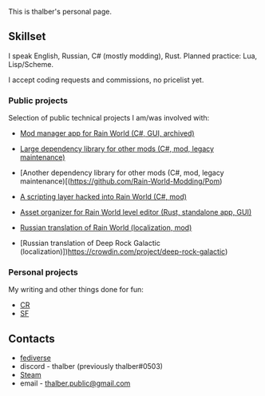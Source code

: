 
This is thalber's personal page.

## Skillset

I speak English, Russian, C# (mostly modding), Rust. Planned practice: Lua, Lisp/Scheme.

I accept coding requests and commissions, no pricelist yet.

### Public projects

Selection of public technical projects I am/was involved with:

- [Mod manager app for Rain World (C#, GUI, archived)](https://github.com/Rain-World-Modding/BOI)
- [Large dependency library for other mods (C#, mod, legacy maintenance)](https://github.com/Rain-World-Modding/RegionKit)
- [Another dependency library for other mods (C#, mod, legacy maintenance)[(https://github.com/Rain-World-Modding/Pom)
- [A scripting layer hacked into Rain World (C#, mod)](https://github.com/thalber/Atmo)
- [Asset organizer for Rain World level editor (Rust, standalone app, GUI)](https://github.com/thalber/rw_tileman)

- [Russian translation of Rain World (localization, mod)](https://github.com/thalber/RW-RU)
- [Russian translation of Deep Rock Galactic (localization)])https://crowdin.com/project/deep-rock-galactic)

### Personal projects

My writing and other things done for fun:

- [CR](https://thalber.github.io/CR/)
- [SF](https://thalber.github.io/SF/)
## Contacts

- [fediverse](https://tech.lgbt/@thalber)
- discord - thalber (previously thalber#0503)
- [Steam](https://steamcommunity.com/id/thabaa--/)
- email - thalber.public@gmail.com